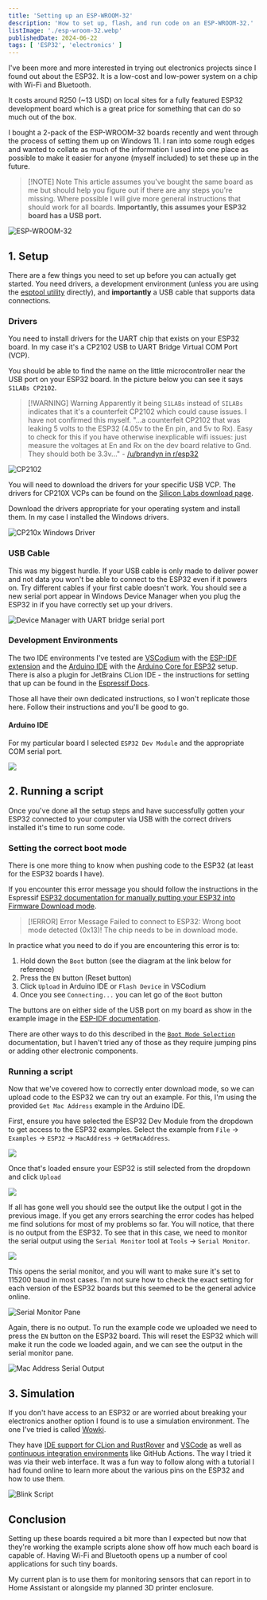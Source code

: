 ```yaml
---
title: 'Setting up an ESP-WROOM-32'
description: 'How to set up, flash, and run code on an ESP-WROOM-32.'
listImage: './esp-wroom-32.webp'
publishedDate: 2024-06-22
tags: [ 'ESP32', 'electronics' ]
---
```


I've been more and more interested in trying out electronics projects since I found out about the
ESP32. It is a low-cost and low-power system on a chip with Wi-Fi and Bluetooth.

It costs around R250 (~13 USD) on local sites for a fully featured ESP32 development board which is
a great price for something that can do so much out of the box.

I bought a 2-pack of the ESP-WROOM-32 boards recently and went through the process of setting them
up on Windows 11. I ran into some rough edges and wanted to collate as much of the information I
used into one place as possible to make it easier for anyone (myself included) to set these up in
the future.

> [!NOTE] Note
> This article assumes you've bought the same board as me but should help you figure out if there
> are any steps you're missing. Where possible I will give more general instructions that should work
> for all boards. **Importantly, this assumes your ESP32 board has a USB port.**

![ESP-WROOM-32](esp-wroom-32.webp "ESP-WROOM-32 Wi-Fi chip close-up")

## 1. Setup

There are a few things you need to set up before you can actually get started. You need drivers, a
development environment (unless you are using
the [esptool utility](https://github.com/espressif/esptool) directly), and **importantly** a
USB cable that supports data connections.

### Drivers

You need to install drivers for the UART chip that exists on your ESP32 board. In
my case it's a CP2102 USB to UART Bridge Virtual COM Port (VCP).

You should be able to find the name on the little microcontroller near the USB port on your ESP32
board. In the picture below you can see it says `S1LABs CP2102`.

> [!WARNING] Warning
> Apparently it being `S1LABs` instead of `SILABs` indicates that it's a counterfeit CP2102 which
> could cause issues. I have not confirmed this myself.
> "...a counterfeit CP2102 that was leaking 5 volts to the ESP32 (4.05v to the En pin, and 5v to
> Rx). Easy to check for this if you have otherwise inexplicable wifi issues: just measure the
> voltages at En and Rx on the dev board relative to Gnd. They should both be
> 3.3v..." - [/u/brandyn in r/esp32](https://www.reddit.com/r/esp32/comments/17vmyi8/comment/k9bm24t/?utm_source=share&utm_medium=web3x&utm_name=web3xcss&utm_term=1&utm_content=share_button)

![CP2102](cp2102.webp "CP2102 UART Bridge Virtual COM Port")

You will need to download the drivers for your specific USB VCP. The drivers for CP210X VCPs can be
found on
the [Silicon Labs download page](https://www.silabs.com/developers/usb-to-uart-bridge-vcp-drivers?tab=downloads).

Download the drivers appropriate for your operating system and install them. In my case I installed
the Windows drivers.

![CP210x Windows Driver](cp210x-driver.png "Screenshot of the extracted CP210x drivers for Windows")

### USB Cable

This was my biggest hurdle. If your USB cable is only made to deliver power and not data you won't
be able to connect to the ESP32 even if it powers on. Try different cables if your first cable
doesn't work.
You should see a new serial port appear in Windows Device Manager when you plug the ESP32 in if you
have correctly set up your drivers.

![Device Manager with UART bridge serial port](device-manager-serial-port.png "Device Manager with UART bridge serial port")

### Development Environments

The two IDE environments I've tested are [VSCodium](https://vscodium.com/) with
the [ESP-IDF extension](https://marketplace.visualstudio.com/items?itemName=espressif.esp-idf-extension)
and the [Arduino IDE](https://www.arduino.cc/en/software) with
the [Arduino Core for ESP32](https://github.com/espressif/arduino-esp32) setup. There is also a
plugin for JetBrains CLion IDE - the instructions for setting that up can be found in
the [Espressif Docs](https://docs.espressif.com/projects/esp-idf/en/stable/esp32/third-party-tools/clion.html).

Those all have their own dedicated instructions, so I won't replicate those here. Follow their
instructions and you'll be good to go.

#### Arduino IDE

For my particular board I selected `ESP32 Dev Module` and the appropriate COM serial port.

![](arduino-ide-select-board.png)

## 2. Running a script

Once you've done all the setup steps and have successfully gotten your ESP32 connected to your
computer via USB with the correct drivers installed it's time to run some code.

### Setting the correct boot mode

There is one more thing to know when pushing code to the ESP32 (at least for the ESP32 boards I
have).

If you encounter this error message you should follow the instructions in the
Espressif [ESP32 documentation for manually putting your ESP32 into Firmware Download mode](https://docs.espressif.com/projects/esptool/en/latest/esp32/advanced-topics/boot-mode-selection.html#manual-bootloader).

> [!ERROR] Error Message
> Failed to connect to ESP32: Wrong boot mode detected (0x13)! The chip needs to be in download
> mode.

In practice what you need to do if you are encountering this error is to:

1. Hold down the `Boot` button (see the diagram at the link below for reference)
2. Press the `EN` button (Reset button)
3. Click `Upload` in Arduino IDE or `Flash Device` in VSCodium
4. Once you see `Connecting...` you can let go of the `Boot` button

The buttons are on either side of the USB port on my board as show in the example image in
the [ESP-IDF documentation](https://docs.espressif.com/projects/esp-idf/en/release-v3.0/get-started/get-started-devkitc.html#functional-description).

There are other ways to do this described in
the [`Boot Mode Selection`](https://docs.espressif.com/projects/esptool/en/latest/esp32s3/advanced-topics/boot-mode-selection.html)
documentation, but I haven't tried any of those as they require jumping pins or adding other
electronic components.

### Running a script

Now that we've covered how to correctly enter download mode, so we can upload code to the ESP32 we
can try out an example. For this, I'm using the provided `Get Mac Address` example in the Arduino
IDE.

First, ensure you have selected the ESP32 Dev Module from the dropdown to get access to the ESP32
examples. Select the example
from `File` -> `Examples` -> `ESP32` -> `MacAddress` -> `GetMacAddress`.

![](get-mac-address-example.png)

Once that's loaded ensure your ESP32 is still selected from the dropdown and click `Upload`

![](click-upload.png)

If all has gone well you should see the output like the output I got in the previous image. If you get
any errors searching the error codes has helped me find solutions for most of my problems so far.
You will notice, that there is no output from the ESP32. To see that in this case, we need to
monitor the serial output using the `Serial Monitor` tool at `Tools` -> `Serial Monitor`.

![](serial-monitor-tool.png)

This opens the serial monitor, and you will want to make sure it's set to 115200 baud in most cases.
I'm not sure how to check the exact setting for each version of the ESP32 boards but this seemed to
be the general advice online.

![Serial Monitor Pane](serial-monitor-pane.png)

Again, there is no output. To run the example code we uploaded we need to press the `EN` button on
the ESP32 board. This will reset the ESP32 which will make it run the code we loaded again, and we
can see the output in the serial monitor pane.

![Mac Address Serial Output](macaddress-serial-output.png)

## 3. Simulation

If you don't have access to an ESP32 or are worried about breaking your electronics another option I
found is to use a simulation environment. The one I've tried is called [Wowki](https://wokwi.com/).

They
have [IDE support for CLion and RustRover](https://plugins.jetbrains.com/plugin/23826-wokwi-simulator)
and [VSCode](https://docs.wokwi.com/vscode/getting-started) as well
as [continuous integration environments](https://docs.wokwi.com/wokwi-ci/getting-started) like
GitHub Actions. The way I tried it was via their web interface. It was a fun way to follow along
with a tutorial I had found online to learn more about the various pins on the ESP32 and how to use
them.

![Blink Script](wokwi-simulation.png "Wowki Simulation showing a blink script")

## Conclusion

Setting up these boards required a bit more than I expected but now that they're working the example
scripts alone show off how much each board is capable of. Having Wi-Fi and Bluetooth opens up a
number of cool applications for such tiny boards.

My current plan is to use them for monitoring sensors that can report in to Home Assistant or
alongside my planned 3D printer enclosure.
